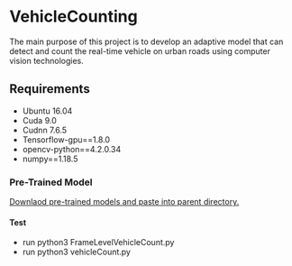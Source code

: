 # VehicleCounting
The main purpose of this project is to develop an adaptive model that can detect and count the real-time vehicle on urban roads using computer vision technologies.
## Requirements
  * Ubuntu 16.04
  * Cuda 9.0
  * Cudnn 7.6.5
  * Tensorflow-gpu==1.8.0
  * opencv-python==4.2.0.34
  * numpy==1.18.5
### Pre-Trained Model
 [Downlaod pre-trained models and paste into parent directory.](https://drive.google.com/drive/folders/1pvWsbaCFb_eCnYjeH2ggezmsPJXfwAro?usp=sharing)
#### Test
* run python3 FrameLevelVehicleCount.py
* run python3 vehicleCount.py

